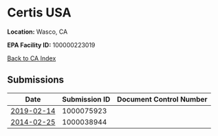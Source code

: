 # Certis USA

**Location:** Wasco, CA

**EPA Facility ID:** 100000223019

[Back to CA Index](../../index.md)

## Submissions

| Date | Submission ID | Document Control Number |
|------|--------------|-------------------------|
| [2019-02-14](submissions/1000075923.md) | 1000075923 |  |
| [2014-02-25](submissions/1000038944.md) | 1000038944 |  |
